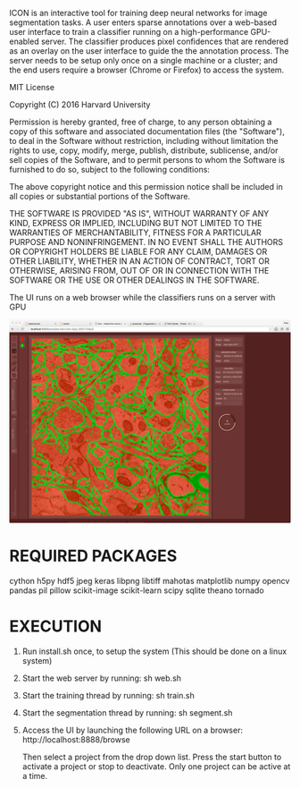 ICON is an interactive tool for training deep neural networks for image segmentation tasks. A user enters sparse annotations over a web-based user interface to train a classifier running on a high-performance GPU-enabled server. The classifier produces pixel confidences that are rendered as an overlay on the user interface to guide the the annotation process. The server needs to be setup only once on a single machine or a cluster; and the end users require a browser (Chrome or Firefox) to access the system.

MIT License

Copyright (C) 2016 Harvard University

Permission is hereby granted, free of charge, to any person obtaining a copy
of this software and associated documentation files (the "Software"), to deal
in the Software without restriction, including without limitation the rights
to use, copy, modify, merge, publish, distribute, sublicense, and/or sell
copies of the Software, and to permit persons to whom the Software is
furnished to do so, subject to the following conditions:

The above copyright notice and this permission notice shall be included in
all copies or substantial portions of the Software.

THE SOFTWARE IS PROVIDED "AS IS", WITHOUT WARRANTY OF ANY KIND, EXPRESS OR
IMPLIED, INCLUDING BUT NOT LIMITED TO THE WARRANTIES OF MERCHANTABILITY,
FITNESS FOR A PARTICULAR PURPOSE AND NONINFRINGEMENT. IN NO EVENT SHALL THE
AUTHORS OR COPYRIGHT HOLDERS BE LIABLE FOR ANY CLAIM, DAMAGES OR OTHER
LIABILITY, WHETHER IN AN ACTION OF CONTRACT, TORT OR OTHERWISE, ARISING FROM,
OUT OF OR IN CONNECTION WITH THE SOFTWARE OR THE USE OR OTHER DEALINGS IN
THE SOFTWARE.



The UI runs on a web browser while the classifiers runs
on a server with GPU

![alt tag](https://github.com/Rhoana/icon/blob/master/screenshots/segmentation.png)

# REQUIRED PACKAGES
cython
h5py
hdf5
jpeg
keras
libpng
libtiff
mahotas
matplotlib
numpy
opencv
pandas
pil 
pillow
scikit-image 
scikit-learn
scipy
sqlite
theano
tornado

# EXECUTION

1. Run install.sh once, to setup the system 
   (This should be done on a linux system)

2. Start the web server by running:
   sh web.sh

3. Start the training thread by running:
   sh train.sh

4. Start the segmentation thread by running:
   sh segment.sh

5. Access the UI by launching the following URL
   on a browser:
   http://localhost:8888/browse

   Then select a project from the drop down list.
   Press the start button to activate a project
   or stop to deactivate.  Only one project can
   be active at a time. 
